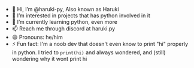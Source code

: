 - 👋 Hi, I’m @haruki-py, Also known as Haruki
- 👀 I’m interested in projects that has python involved in it
- 🌱 I’m currently learning python, even more
- 📫 Reach me through discord at haruki.py
- 😄 Pronouns: he/him
- ⚡ Fun fact: I'm a noob dev that doesn't even know to print "hi" properly in python. I tried to `print(hi)` and always wondered, and (still) wondering why it wont print hi

